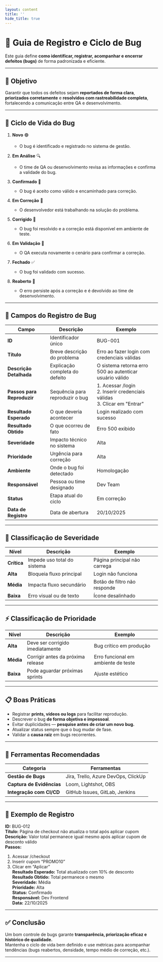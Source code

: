 ```yaml
---
layout: content
title: ''
hide_title: true
---
```



# 🐞 Guia de Registro e Ciclo de Bug  

Este guia define **como identificar, registrar, acompanhar e encerrar defeitos (bugs)** de forma padronizada e eficiente.

---

## 🎯 Objetivo  
Garantir que todos os defeitos sejam **reportados de forma clara**, **priorizados corretamente** e **resolvidos com rastreabilidade completa**, fortalecendo a comunicação entre QA e desenvolvimento.

---

## 🧭 Ciclo de Vida do Bug  

1. **Novo** 🟢  
   - O bug é identificado e registrado no sistema de gestão.  

2. **Em Análise** 🔍  
   - O time de QA ou desenvolvimento revisa as informações e confirma a validade do bug.  

3. **Confirmado** 🧩  
   - O bug é aceito como válido e encaminhado para correção.  

4. **Em Correção** 🔧  
   - O desenvolvedor está trabalhando na solução do problema.  

5. **Corrigido** 🧠  
   - O bug foi resolvido e a correção está disponível em ambiente de teste.  

6. **Em Validação** 🧪  
   - O QA executa novamente o cenário para confirmar a correção.  

7. **Fechado** ✅  
   - O bug foi validado com sucesso.  

8. **Reaberto** 🔁  
   - O erro persiste após a correção e é devolvido ao time de desenvolvimento.  

---

## 🧩 Campos do Registro de Bug  

| Campo | Descrição | Exemplo |
|--------|------------|----------|
| **ID** | Identificador único | BUG-001 |
| **Título** | Breve descrição do problema | Erro ao fazer login com credenciais válidas |
| **Descrição Detalhada** | Explicação completa do defeito | O sistema retorna erro 500 ao autenticar usuário válido |
| **Passos para Reproduzir** | Sequência para reproduzir o bug | 1. Acessar /login <br> 2. Inserir credenciais válidas <br> 3. Clicar em "Entrar" |
| **Resultado Esperado** | O que deveria acontecer | Login realizado com sucesso |
| **Resultado Obtido** | O que ocorreu de fato | Erro 500 exibido |
| **Severidade** | Impacto técnico no sistema | Alta |
| **Prioridade** | Urgência para correção | Alta |
| **Ambiente** | Onde o bug foi detectado | Homologação |
| **Responsável** | Pessoa ou time designado | Dev Team |
| **Status** | Etapa atual do ciclo | Em correção |
| **Data de Registro** | Data de abertura | 20/10/2025 |

---

## 🧮 Classificação de Severidade  

| Nível | Descrição | Exemplo |
|-------|------------|----------|
| **Crítica** | Impede uso total do sistema | Página principal não carrega |
| **Alta** | Bloqueia fluxo principal | Login não funciona |
| **Média** | Impacta fluxo secundário | Botão de filtro não responde |
| **Baixa** | Erro visual ou de texto | Ícone desalinhado |

---

## ⚡ Classificação de Prioridade  

| Nível | Descrição | Exemplo |
|-------|------------|----------|
| **Alta** | Deve ser corrigido imediatamente | Bug crítico em produção |
| **Média** | Corrigir antes da próxima release | Erro funcional em ambiente de teste |
| **Baixa** | Pode aguardar próximas sprints | Ajuste estético |

---

## 📋 Boas Práticas  

- Registrar **prints, vídeos ou logs** para facilitar reprodução.  
- Descrever o bug **de forma objetiva e impessoal**.  
- Evitar duplicidades — **pesquise antes de criar um novo bug.**  
- Atualizar status sempre que o bug mudar de fase.  
- Validar a **causa raiz** em bugs recorrentes.  

---

## 🧠 Ferramentas Recomendadas  

| Categoria | Ferramentas |
|------------|-------------|
| **Gestão de Bugs** | Jira, Trello, Azure DevOps, ClickUp |
| **Captura de Evidências** | Loom, Lightshot, OBS |
| **Integração com CI/CD** | GitHub Issues, GitLab, Jenkins |

---

## 🧾 Exemplo de Registro  

**ID:** BUG-012  
**Título:** Página de checkout não atualiza o total após aplicar cupom  
**Descrição:** Valor total permanece igual mesmo após aplicar cupom de desconto válido  
**Passos:**  
1. Acessar /checkout  
2. Inserir cupom “PROMO10”  
3. Clicar em “Aplicar”  
**Resultado Esperado:** Total atualizado com 10% de desconto  
**Resultado Obtido:** Total permanece o mesmo  
**Severidade:** Média  
**Prioridade:** Alta  
**Status:** Confirmado  
**Responsável:** Dev Frontend  
**Data:** 22/10/2025  

---

## ✅ Conclusão  

Um bom controle de bugs garante **transparência, priorização eficaz e histórico de qualidade.**  
Mantenha o ciclo de vida bem definido e use métricas para acompanhar tendências (bugs reabertos, densidade, tempo médio de correção, etc.).

---

